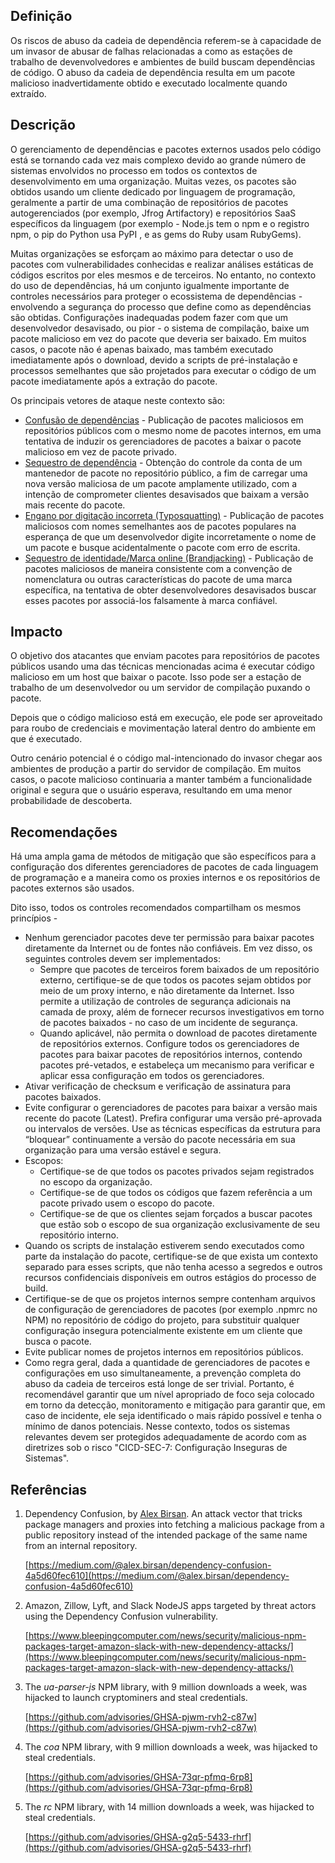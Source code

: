 
## Definição


Os riscos de abuso da cadeia de dependência referem-se à capacidade de um invasor de abusar de falhas relacionadas a como as estações de trabalho de devenvolvedores e ambientes de build buscam dependências de código. O abuso da cadeia de dependência resulta em um pacote malicioso inadvertidamente obtido e executado localmente quando extraído.


## Descrição


O gerenciamento de dependências e pacotes externos usados pelo código está se tornando cada vez mais complexo devido ao grande número de sistemas envolvidos no processo em todos os contextos de desenvolvimento em uma organização. Muitas vezes, os pacotes são obtidos usando um cliente dedicado por linguagem de programação, geralmente a partir de uma combinação de repositórios de pacotes autogerenciados (por exemplo, Jfrog Artifactory) e repositórios SaaS específicos da linguagem (por exemplo - Node.js tem o npm e o registro npm, o pip do Python usa PyPI , e as gems do Ruby usam RubyGems).

Muitas organizações se esforçam ao máximo para detectar o uso de pacotes com vulnerabilidades conhecidas e realizar análises estáticas de códigos escritos por eles mesmos e de terceiros. No entanto, no contexto do uso de dependências, há um conjunto igualmente importante de controles necessários para proteger o ecossistema de dependências - envolvendo a segurança do processo que define como as dependências são obtidas. Configurações inadequadas podem fazer com que um desenvolvedor desavisado, ou pior - o sistema de compilação, baixe um pacote malicioso em vez do pacote que deveria ser baixado. Em muitos casos, o pacote não é apenas baixado, mas também executado imediatamente após o download, devido a scripts de pré-instalação e processos semelhantes que são projetados para executar o código de um pacote imediatamente após a extração do pacote.

Os principais vetores de ataque neste contexto são:


* <span style="text-decoration:underline;">Confusão de dependências</span> - Publicação de pacotes maliciosos em repositórios públicos com o mesmo nome de pacotes internos, em uma tentativa de induzir os gerenciadores de pacotes a baixar o pacote malicioso em vez de pacote privado.
* <span style="text-decoration:underline;">Sequestro de dependência</span> - Obtenção do controle da conta de um mantenedor de pacote no repositório público, a fim de carregar uma nova versão maliciosa de um pacote amplamente utilizado, com a intenção de comprometer clientes desavisados que baixam a versão mais recente do pacote.
* <span style="text-decoration:underline;">Engano por digitação incorreta (Typosquatting)</span> - Publicação de pacotes maliciosos com nomes semelhantes aos de pacotes populares na esperança de que um desenvolvedor digite incorretamente o nome de um pacote e busque acidentalmente o pacote com erro de escrita.
* <span style="text-decoration:underline;">Sequestro de identidade/Marca online (Brandjacking)</span> - Publicação de pacotes maliciosos de maneira consistente com a convenção de nomenclatura ou outras características do pacote de uma marca específica, na tentativa de obter desenvolvedores desavisados buscar esses pacotes por associá-los falsamente à marca confiável.


## Impacto

O objetivo dos atacantes que enviam pacotes para repositórios de pacotes públicos usando uma das técnicas mencionadas acima é executar código malicioso em um host que baixar o pacote. Isso pode ser a estação de trabalho de um desenvolvedor ou um servidor de compilação puxando o pacote.

Depois que o código malicioso está em execução, ele pode ser aproveitado para roubo de credenciais e movimentação lateral dentro do ambiente em que é executado.

Outro cenário potencial é o código mal-intencionado do invasor chegar aos ambientes de produção a partir do servidor de compilação. Em muitos casos, o pacote malicioso continuaria a manter também a funcionalidade original e segura que o usuário esperava, resultando em uma menor probabilidade de descoberta.


## Recomendações

Há uma ampla gama de métodos de mitigação que são específicos para a configuração dos diferentes gerenciadores de pacotes de cada linguagem de programação e a maneira como os proxies internos e os repositórios de pacotes externos são usados.

Dito isso, todos os controles recomendados compartilham os mesmos princípios -



* Nenhum gerenciador pacotes deve ter permissão para baixar pacotes diretamente da Internet ou de fontes não confiáveis. Em vez disso, os seguintes controles devem ser implementados:
     * Sempre que pacotes de terceiros forem baixados de um repositório externo, certifique-se de que todos os pacotes sejam obtidos por meio de um proxy interno, e não diretamente da Internet. Isso permite a utilização de controles de segurança adicionais na camada de proxy, além de fornecer recursos investigativos em torno de pacotes baixados - no caso de um incidente de segurança.
     * Quando aplicável, não permita o download de pacotes diretamente de repositórios externos. Configure todos os gerenciadores de pacotes para baixar pacotes de repositórios internos, contendo pacotes pré-vetados, e estabeleça um mecanismo para verificar e aplicar essa configuração em todos os gerenciadores.
* Ativar verificação de checksum e verificação de assinatura para pacotes baixados.
* Evite configurar o gerenciadores de pacotes para baixar a versão mais recente do pacote (Latest). Prefira configurar uma versão pré-aprovada ou intervalos de versões. Use as técnicas específicas da estrutura para “bloquear” continuamente a versão do pacote necessária em sua organização para uma versão estável e segura.
* Escopos:
     * Certifique-se de que todos os pacotes privados sejam registrados no escopo da organização.
     * Certifique-se de que todos os códigos que fazem referência a um pacote privado usem o escopo do pacote.
     * Certifique-se de que os clientes sejam forçados a buscar pacotes que estão sob o escopo de sua organização exclusivamente de seu repositório interno.
* Quando os scripts de instalação estiverem sendo executados como parte da instalação do pacote, certifique-se de que exista um contexto separado para esses scripts, que não tenha acesso a segredos e outros recursos confidenciais disponíveis em outros estágios do processo de build.
* Certifique-se de que os projetos internos sempre contenham arquivos de configuração de gerenciadores de pacotes (por exemplo .npmrc no NPM) no repositório de código do projeto, para substituir qualquer configuração insegura potencialmente existente em um cliente que busca o pacote.
* Evite publicar nomes de projetos internos em repositórios públicos.
* Como regra geral, dada a quantidade de gerenciadores de pacotes e configurações em uso simultaneamente, a prevenção completa do abuso da cadeia de terceiros está longe de ser trivial. Portanto, é recomendável garantir que um nível apropriado de foco seja colocado em torno da detecção, monitoramento e mitigação para garantir que, em caso de incidente, ele seja identificado o mais rápido possível e tenha o mínimo de danos potenciais. Nesse contexto, todos os sistemas relevantes devem ser protegidos adequadamente de acordo com as diretrizes sob o risco "CICD-SEC-7: Configuração Inseguras de Sistemas".


## Referências



1. Dependency Confusion, by [Alex Birsan](https://twitter.com/alxbrsn). An attack vector that tricks package managers and proxies into fetching a malicious package from a public repository instead of the intended package of the same name from an internal repository.

    [https://medium.com/@alex.birsan/dependency-confusion-4a5d60fec610](https://medium.com/@alex.birsan/dependency-confusion-4a5d60fec610)

2. Amazon, Zillow, Lyft, and Slack NodeJS apps targeted by threat actors using the Dependency Confusion vulnerability.

    [https://www.bleepingcomputer.com/news/security/malicious-npm-packages-target-amazon-slack-with-new-dependency-attacks/](https://www.bleepingcomputer.com/news/security/malicious-npm-packages-target-amazon-slack-with-new-dependency-attacks/)

3. The _ua-parser-js_ NPM library, with 9 million downloads a week, was hijacked to launch cryptominers and steal credentials.

    [https://github.com/advisories/GHSA-pjwm-rvh2-c87w](https://github.com/advisories/GHSA-pjwm-rvh2-c87w)

4. The _coa_ NPM library, with 9 million downloads a week, was hijacked to steal credentials.

    [https://github.com/advisories/GHSA-73qr-pfmq-6rp8](https://github.com/advisories/GHSA-73qr-pfmq-6rp8)

5. The _rc_ NPM library, with 14 million downloads a week, was hijacked to steal credentials.

    [https://github.com/advisories/GHSA-g2q5-5433-rhrf](https://github.com/advisories/GHSA-g2q5-5433-rhrf)
